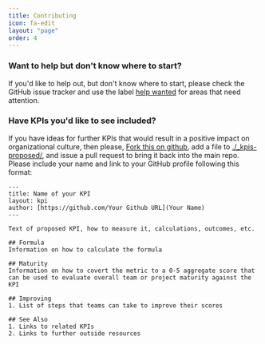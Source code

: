 ```yaml
---
title: Contributing
icon: fa-edit
layout: "page"
order: 4
---
```

### Want to help but don't know where to start?
If you'd like to help out, but don't know where to start, please check the GitHub issue tracker and use the label [help wanted](https://github.com/amclin/devopsculture/issues?q=is%3Aissue+is%3Aopen+label%3A%22help+wanted%22) for areas that need attention.

### Have KPIs you'd like to see included?
If you have ideas for further KPIs that would result in a positive impact on organizational culture, then please, [Fork this on github](https://github.com/amclin/devopsculture/fork), add a file to [./_kpis-proposed/](https://github.com/amclin/devopsculture/tree/master/_kpis), and issue a pull request to bring it back into the main repo. Please include your name and link to your GitHub profile following this format:

```
---
title: Name of your KPI
layout: kpi
author: [https://github.com/Your Github URL](Your Name)
---

Text of proposed KPI, how to measure it, calculations, outcomes, etc.

## Formula
Information on how to calculate the formula

## Maturity
Information on how to covert the metric to a 0-5 aggregate score that can be used to evaluate overall team or project maturity against the KPI

## Improving
1. List of steps that teams can take to improve their scores

## See Also
1. Links to related KPIs
2. Links to further outside resources
```